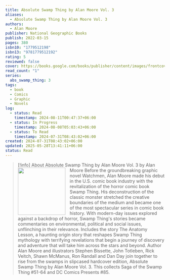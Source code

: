 ```yaml
---
title: Absolute Swamp Thing by Alan Moore Vol. 3
aliases:
  - Absolute Swamp Thing by Alan Moore Vol. 3
authors:
  - Alan Moore
publisher: National Geographic Books
publish: 2022-03-15
pages: 380
isbn10: "1779512198"
isbn13: "9781779512192"
rating: 5
reviewed: false
cover: https://books.google.com/books/publisher/content/images/frontcover/JtiQEAAAQBAJ?fife=w600-h900&source=gbs_api
read_count: "1"
series:
  abs_swamp_thing: 3
tags:
  - book
  - Comics
  - Graphic
  - Novels
log:
  - status: Read
    timestamp: 2024-08-11T00:47:37+06:00
  - status: In Progress
    timestamp: 2024-08-08T05:03:43+06:00
  - status: To Read
    timestamp: 2024-07-31T08:43:02+06:00
created: 2024-07-31T08:43:02+06:00
updated: 2025-05-28T13:41:11+06:00
status: Read
---
```


> [!info] About Absolute Swamp Thing by Alan Moore Vol. 3 by Alan Moore
> <img src="https://books.google.com/books/publisher/content/images/frontcover/JtiQEAAAQBAJ?fife=w600-h900&source=gbs_api" style="float: left; width: 150px; height: auto; margin-right: 1em;" /> Before the groundbreaking graphic novel Watchmen, Alan Moore made his debut in the U.S. comic book industry with the revitalization of the horror comic book Swamp Thing. His deconstruction of the classic monster stretched the creative boundaries of the medium and became one of the most spectacular series in comic book history. With modern-day issues explored against a backdrop of horror, Swamp Thing's stories became commentaries on environmental, political and social issues, unflinching in their relevance. Includes the story The Anatomy Lesson, a haunting origin story that reshapes Swamp Thing mythology with terrifying revelations that begin a journey of discovery and adventure that will take him across the stars and beyond. Author Alan Moore and illustrators Stephen Bissette, John Totleben, Rick Veitch, Shawn McManus, Ron Randall and Dan Day join together to rise from the swamps in slipcased hardcover edition, Absolute Swamp Thing by Alan Moore Vol. 3. This collects Saga of the Swamp Thing #51-64 and DC Comics Presents #85.